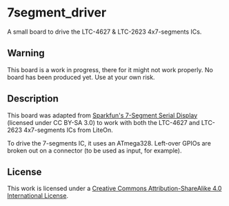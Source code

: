 # 7segment_driver
A small board to drive the LTC-4627 & LTC-2623 4x7-segments ICs.

## Warning
This board is a work in progress, there for it might not work properly. No board has been produced yet. Use at your own risk.

## Description
This board was adapted from [Sparkfun's 7-Segment Serial Display](https://www.sparkfun.com/products/11441) (licensed under CC BY-SA 3.0) to work with both the LTC-4627 and LTC-2623 4x7-segments ICs from LiteOn.

To drive the 7-segments IC, it uses an ATmega328.
Left-over GPIOs are broken out on a connector (to be used as input, for example).


##  License
This work is licensed under a [Creative Commons Attribution-ShareAlike 4.0 International License](https://creativecommons.org/licenses/by-sa/4.0/).
